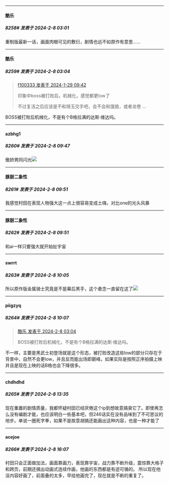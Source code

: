 *****

####  酷乐  
##### 8258#       发表于 2024-2-8 03:01

重制版最新一话，画面肉眼可见的敷衍，剧情也远不如原作有意思……

*****

####  酷乐  
##### 8259#       发表于 2024-2-8 03:04

<blockquote><a href="httphttps://bbs.saraba1st.com/2b/forum.php?mod=redirect&amp;goto=findpost&amp;pid=63812442&amp;ptid=1477016" target="_blank">f100333 发表于 2024-1-29 09:42</a>

印象中boss被打败后，机械化，感觉都更low了

不过复活之后应该是不和琦玉交手吧，会不会和饿狼，或者龙卷 ...</blockquote>

BOSS被打败后机械化，不是有个B格拉满的达斯·维达吗。


*****

####  azbhg1  
##### 8260#       发表于 2024-2-8 09:47

傲娇男同闪光<img src="https://static.saraba1st.com/image/smiley/face2017/067.png" referrerpolicy="no-referrer">

*****

####  豚厨二象性  
##### 8261#       发表于 2024-2-8 09:51

我感觉村田在表现人物强大这一点上很容易变成土嗨，对比one的光头风暴

*****

####  豚厨二象性  
##### 8262#       发表于 2024-2-8 09:51

和ai一样只要强大就开始扯宇宙


*****

####  swrrt  
##### 8263#       发表于 2024-2-8 10:05

所以原作版金属骑士究竟是不是幕后黑手，这个悬念一直留在这了<img src="https://static.saraba1st.com/image/smiley/face2017/009.gif" referrerpolicy="no-referrer">

*****

####  piigzyq  
##### 8264#       发表于 2024-2-8 10:07

<blockquote><a href="httphttps://bbs.saraba1st.com/2b/forum.php?mod=redirect&amp;goto=findpost&amp;pid=63911792&amp;ptid=1477016" target="_blank">酷乐 发表于 2024-2-8 03:04</a>

BOSS被打败后机械化，不是有个B格拉满的达斯·维达吗。</blockquote>
不一样，主要是黑武士初登场就是这个形态，被打败改造这些low的部分只存在于背景中，自然不会更low，并且反而能出场即巅峰。如果实际是按照正序拍摄上映并且是现在上映的话B格也会下降很多。


*****

####  chdhdhd  
##### 8265#       发表于 2024-2-8 13:35

现在重置的剧情质量，我都怀疑村田已经厌倦这个ip到想故意搞臭它了。即使再怎么没有编剧才能，也应该明白一些基本吧，但246话实在没有品味到了不可思议的地步。单说一圈死字拳，如果不是故意胡搞还能画出这种内容，也是一种才能了


*****

####  acejoe  
##### 8266#       发表于 2024-2-8 16:07

村田只会正面做加法，画面靠画力，表现靠宇宙，战力靠不断升级，震惊靠大格子和跨页，前期还搞出动画式连续作画，他画的东西都是有迹可循的。
所以现在他没内容好画了，前面叠的太多，早给他画完了，现在就是不断的重复了。

